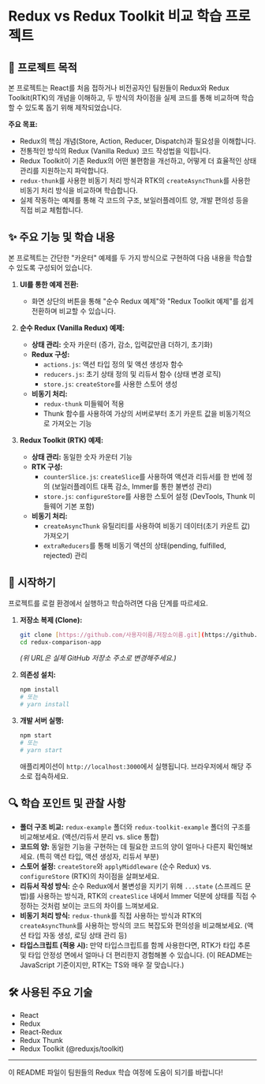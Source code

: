 # Redux vs Redux Toolkit 비교 학습 프로젝트

## 📖 프로젝트 목적

본 프로젝트는 React를 처음 접하거나 비전공자인 팀원들이 Redux와 Redux Toolkit(RTK)의 개념을 이해하고, 두 방식의 차이점을 실제 코드를 통해 비교하며 학습할 수 있도록 돕기 위해 제작되었습니다.

**주요 목표:**

- Redux의 핵심 개념(Store, Action, Reducer, Dispatch)과 필요성을 이해합니다.
- 전통적인 방식의 Redux (Vanilla Redux) 코드 작성법을 익힙니다.
- Redux Toolkit이 기존 Redux의 어떤 불편함을 개선하고, 어떻게 더 효율적인 상태 관리를 지원하는지 파악합니다.
- `redux-thunk`를 사용한 비동기 처리 방식과 RTK의 `createAsyncThunk`를 사용한 비동기 처리 방식을 비교하며 학습합니다.
- 실제 작동하는 예제를 통해 각 코드의 구조, 보일러플레이트 양, 개발 편의성 등을 직접 비교 체험합니다.

## ✨ 주요 기능 및 학습 내용

본 프로젝트는 간단한 "카운터" 예제를 두 가지 방식으로 구현하여 다음 내용을 학습할 수 있도록 구성되어 있습니다.

1.  **UI를 통한 예제 전환:**

    - 화면 상단의 버튼을 통해 "순수 Redux 예제"와 "Redux Toolkit 예제"를 쉽게 전환하며 비교할 수 있습니다.

2.  **순수 Redux (Vanilla Redux) 예제:**

    - **상태 관리:** 숫자 카운터 (증가, 감소, 입력값만큼 더하기, 초기화)
    - **Redux 구성:**
      - `actions.js`: 액션 타입 정의 및 액션 생성자 함수
      - `reducers.js`: 초기 상태 정의 및 리듀서 함수 (상태 변경 로직)
      - `store.js`: `createStore`를 사용한 스토어 생성
    - **비동기 처리:**
      - `redux-thunk` 미들웨어 적용
      - Thunk 함수를 사용하여 가상의 서버로부터 초기 카운트 값을 비동기적으로 가져오는 기능

3.  **Redux Toolkit (RTK) 예제:**
    - **상태 관리:** 동일한 숫자 카운터 기능
    - **RTK 구성:**
      - `counterSlice.js`: `createSlice`를 사용하여 액션과 리듀서를 한 번에 정의 (보일러플레이트 대폭 감소, Immer를 통한 불변성 관리)
      - `store.js`: `configureStore`를 사용한 스토어 설정 (DevTools, Thunk 미들웨어 기본 포함)
    - **비동기 처리:**
      - `createAsyncThunk` 유틸리티를 사용하여 비동기 데이터(초기 카운트 값) 가져오기
      - `extraReducers`를 통해 비동기 액션의 상태(pending, fulfilled, rejected) 관리

## 🚀 시작하기

프로젝트를 로컬 환경에서 실행하고 학습하려면 다음 단계를 따르세요.

1.  **저장소 복제 (Clone):**

    ```bash
    git clone [https://github.com/사용자이름/저장소이름.git](https://github.com/사용자이름/저장소이름.git)
    cd redux-comparison-app
    ```

    _(위 URL은 실제 GitHub 저장소 주소로 변경해주세요.)_

2.  **의존성 설치:**

    ```bash
    npm install
    # 또는
    # yarn install
    ```

3.  **개발 서버 실행:**
    ```bash
    npm start
    # 또는
    # yarn start
    ```
    애플리케이션이 `http://localhost:3000`에서 실행됩니다. 브라우저에서 해당 주소로 접속하세요.

## 🔍 학습 포인트 및 관찰 사항

- **폴더 구조 비교:** `redux-example` 폴더와 `redux-toolkit-example` 폴더의 구조를 비교해보세요. (액션/리듀서 분리 vs. slice 통합)
- **코드의 양:** 동일한 기능을 구현하는 데 필요한 코드의 양이 얼마나 다른지 확인해보세요. (특히 액션 타입, 액션 생성자, 리듀서 부분)
- **스토어 설정:** `createStore`와 `applyMiddleware` (순수 Redux) vs. `configureStore` (RTK)의 차이점을 살펴보세요.
- **리듀서 작성 방식:** 순수 Redux에서 불변성을 지키기 위해 `...state` (스프레드 문법)를 사용하는 방식과, RTK의 `createSlice` 내에서 Immer 덕분에 상태를 직접 수정하는 것처럼 보이는 코드의 차이를 느껴보세요.
- **비동기 처리 방식:** `redux-thunk`를 직접 사용하는 방식과 RTK의 `createAsyncThunk`를 사용하는 방식의 코드 복잡도와 편의성을 비교해보세요. (액션 타입 자동 생성, 로딩 상태 관리 등)
- **타입스크립트 (적용 시):** 만약 타입스크립트를 함께 사용한다면, RTK가 타입 추론 및 타입 안정성 면에서 얼마나 더 편리한지 경험해볼 수 있습니다. (이 README는 JavaScript 기준이지만, RTK는 TS와 매우 잘 맞습니다.)

## 🛠️ 사용된 주요 기술

- React
- Redux
- React-Redux
- Redux Thunk
- Redux Toolkit (@reduxjs/toolkit)

---

이 README 파일이 팀원들의 Redux 학습 여정에 도움이 되기를 바랍니다!
